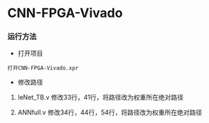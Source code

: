 # CNN-FPGA-Vivado

### 运行方法

- 打开项目

```
打开CNN-FPGA-Vivado.xpr
```
- 修改路径

1. leNet_TB.v
修改33行，41行，将路径改为权重所在绝对路径

2. ANNfull.v
修改34行，44行，54行，将路径改为权重所在绝对路径
